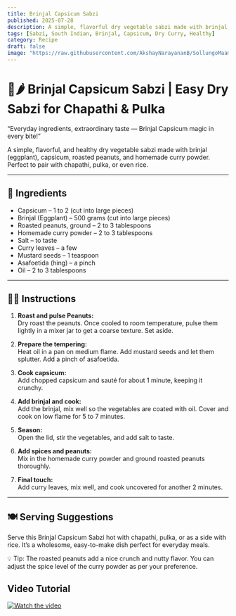 ```yaml
---
title: Brinjal Capsicum Sabzi  
published: 2025-07-28  
description: A simple, flavorful dry vegetable sabzi made with brinjal, capsicum, roasted peanuts, and homemade curry powder. Perfect for chapathi, pulka, or rice.  
tags: [Sabzi, South Indian, Brinjal, Capsicum, Dry Curry, Healthy]  
category: Recipe  
draft: false  
image: "https://raw.githubusercontent.com/AkshayNarayananB/SollungoMaami/master/images/brinjal capsicum.png"  
---
```


# 🍆🌶️ Brinjal Capsicum Sabzi | Easy Dry Sabzi for Chapathi & Pulka

“Everyday ingredients, extraordinary taste — Brinjal Capsicum magic in every bite!”

A simple, flavorful, and healthy dry vegetable sabzi made with brinjal (eggplant), capsicum, roasted peanuts, and homemade curry powder. Perfect to pair with chapathi, pulka, or even rice.

---

## 📝 Ingredients

- Capsicum – 1 to 2 (cut into large pieces)  
- Brinjal (Eggplant) – 500 grams (cut into large pieces)  
- Roasted peanuts, ground – 2 to 3 tablespoons  
- Homemade curry powder – 2 to 3 tablespoons  
- Salt – to taste  
- Curry leaves – a few  
- Mustard seeds – 1 teaspoon  
- Asafoetida (hing) – a pinch  
- Oil – 2 to 3 tablespoons  

---

## 👩‍🍳 Instructions

1. **Roast and pulse Peanuts:**  
   Dry roast the peanuts. Once cooled to room temperature, pulse them lightly in a mixer jar to get a coarse texture. Set aside.

2. **Prepare the tempering:**  
   Heat oil in a pan on medium flame. Add mustard seeds and let them splutter. Add a pinch of asafoetida.

3. **Cook capsicum:**  
   Add chopped capsicum and sauté for about 1 minute, keeping it crunchy.

4. **Add brinjal and cook:**  
   Add the brinjal, mix well so the vegetables are coated with oil. Cover and cook on low flame for 5 to 7 minutes.

5. **Season:**  
   Open the lid, stir the vegetables, and add salt to taste.

6. **Add spices and peanuts:**  
   Mix in the homemade curry powder and ground roasted peanuts thoroughly.

7. **Final touch:**  
   Add curry leaves, mix well, and cook uncovered for another 2 minutes.

---

## 🍽️ Serving Suggestions

Serve this Brinjal Capsicum Sabzi hot with chapathi, pulka, or as a side with rice. It’s a wholesome, easy-to-make dish perfect for everyday meals.

💡 Tip: The roasted peanuts add a nice crunch and nutty flavor. You can adjust the spice level of the curry powder as per your preference.


## Video Tutorial

[![Watch the video](https://img.youtube.com/vi/VIDEO_ID/0.jpg)](https://youtu.be/6oqURPBbeQk?si=vIok6gp3qVlaeoDp)
